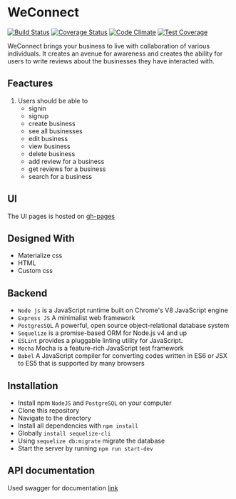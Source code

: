 # WeConnect

[![Build Status](https://travis-ci.org/Annmary12/WeConnect.svg?branch=develop)](https://travis-ci.org/Annmary12/WeConnect) [![Coverage Status](https://coveralls.io/repos/github/Annmary12/WeConnect/badge.svg?branch=develop)](https://coveralls.io/github/Annmary12/WeConnect?branch=develop) [![Code Climate](https://codeclimate.com/github/codeclimate/codeclimate/badges/gpa.svg)](https://codeclimate.com/github/Annmary12/WeConnect) [![Test Coverage](https://api.codeclimate.com/v1/badges/a99a88d28ad37a79dbf6/test_coverage)](https://codeclimate.com/github/codeclimate/codeclimate/test_coverage)


WeConnect brings your business to live with collaboration of various individuals. It creates an avenue for awareness and creates the ability for users to write reviews about the businesses they have interacted with.

## Feactures
1. Users should be able to
    * signin
    * signup
    * create business
    * see all businesses
    * edit business
    * view business
    * delete business
    * add review for a business
    * get reviews for a business
    * search for a business

## UI
The UI pages is hosted on <a href="https://annmary12.github.io/WeConnect/template/index.html" target="_blank">gh-pages</a>

## Designed With
* Materialize css
* HTML
* Custom css

## Backend
* `Node js` is a JavaScript runtime built on Chrome's V8 JavaScript engine
* `Express JS` A minimalist web framework
* `PostgresSQL`  A powerful, open source object-relational database system
* `Sequelize` is a promise-based ORM for Node.js v4 and up
* `ESLint` provides a pluggable linting utility for JavaScript.
* `Mocha` Mocha is a feature-rich JavaScript test framework 
* `Babel` A JavaScript compiler for converting codes written in ES6 or JSX to ES5 that is supported by many browsers

## Installation
* Install npm
`NodeJS` and `PostgreSQL` on your computer
* Clone this repository
* Navigate to the directory
* Install all dependencies with `npm install`
* Globally `install sequelize-cli`
* Using `sequelize db:migrate` migrate the database
* Start the server by running `npm run start-dev`

## API documentation
Used swagger for documentation <a href="https://weconnect12-server.herokuapp.com/docs/" target="_blank">link</a>
